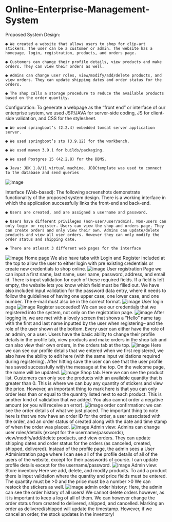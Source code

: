 # Online-Enterprise-Management-System
Proposed System Design:

	● We created a website that allows users to shop for clip-art stickers. The user can be a customer or admin. The website has a homepage, login, registration, products, and orders page.
 
	● Customers can change their profile details, view products and make orders. They can view their orders as well.
 
	● Admins can change user roles, view/modify/add/delete products, and view orders. They can update shipping dates and order status for the orders.
 
	● The shop calls a storage procedure to reduce the available products based on the order quantity.


Configuration:
To generate a webpage as the “front end” or interface of our enterprise system, we used JSP/JAVA for server-side coding, JS for client-side validation, and CSS for the stylesheet.

	● We used springboot’s (2.2.4) embedded tomcat server application server.
 
	● We used springboot’s sts (3.9.12) for the workbench.
 
	● We used maven 3.9.1 for builds/packaging.
 
	● We used Postgres 15 (42.2.8) for the DBMS.
 
	● Java: JDK 1.8/11 virtual machine. JDBCtemplate was used to connect to the database and send queries


![image](https://github.com/NiharikaAdari/Online-Enterprise-Management-System/assets/130190699/8339787b-1d1b-45bf-aa72-7219ba2885d6)

Interface (Web-based):
The following screenshots demonstrate functionality of the proposed system design. There is a working interface in which the application successfully links the front-end and back-end.

	● Users are created, and are assigned a username and password.
 
	● Users have different privileges (non-user/user/admin). Non-users can only login or register. Users can view the shop and orders page. They can create orders and only view their own. Admins can update/delete products and view all user orders. However they can only modify the order status and shipping date.
 
	● There are atleast 3 different web pages for the interface


![image](https://github.com/NiharikaAdari/Online-Enterprise-Management-System/assets/130190699/3903bd8b-8e3d-4955-9507-c3a149f1593b)
Home page
We also have tabs with Login and Register included at the top to allow the user to either login with pre existing credentials or create new credentials to shop online.
![image](https://github.com/NiharikaAdari/Online-Enterprise-Management-System/assets/130190699/e9283929-0f19-4696-b1aa-8cfa5a63143e)
User registration Page
we can input a first name, last name, user name, password, address, and email id.
There is input validation for each of these required fields.
If a field is left empty, the website lets you know which field must be filled out.
We have also included input validation for the password data entry, where it needs to follow the guidelines of having one upper case, one lower case, and one number.
The e-mail must also be in the correct format.
![image](https://github.com/NiharikaAdari/Online-Enterprise-Management-System/assets/130190699/81a0f4fd-f000-420f-9429-1de25b33e6d0)
User login page
![image](https://github.com/NiharikaAdari/Online-Enterprise-Management-System/assets/130190699/cfb076f0-1606-45e3-bcc6-6d6be3795017)
Register succeeded!
We can see our credentials that we registered into the system, not only on the registration page.
![image](https://github.com/NiharikaAdari/Online-Enterprise-Management-System/assets/130190699/8c123408-5a0d-4eb2-aea7-45f237f7481e)
After logging in, we are met with a lovely screen that shows a “Hello” name tag with the first and last name inputted by the user when registering– and the role of the user shown at the bottom. Every user can either have the role of an admin, or a user.
Users have the basic ability to change their profile details in the profile tab, view products and make orders in the shop tab and can also view their own orders, in the orders tab at the top.
![image](https://github.com/NiharikaAdari/Online-Enterprise-Management-System/assets/130190699/6fbff6eb-80de-4e84-813c-058b299a0eee)
Here we can see our profile details that we entered when we first registered, we also have the ability to edit here (with the same input validations required during registering). After hitting save the user can see that the user profile has saved successfully with the message at the top. On the welcome page, the name will be updated.
![image](https://github.com/NiharikaAdari/Online-Enterprise-Management-System/assets/130190699/d89c459d-86da-46d1-89ce-40468b62bb51)
Shop tab. Here we can see the product list. Customers can only see the products with an available quantity that is greater than 0.
This is where we can buy any quantity of stickers and view the price. However, an important thing to mark here is that you can only order less than or equal to the quantity listed next to each product. This is another kind of validation that we added.
You also cannot order a negative amount (or you will receive an error).
![image](https://github.com/NiharikaAdari/Online-Enterprise-Management-System/assets/130190699/8bc54e11-bdd8-4234-8e2b-c74445b22de3)
order confirmation: we can see the order details of what we just placed. The important thing to note here is that we now have an order ID for the order, a user associated with the order, and an order status of created along with the date and time stamp of when the order was placed.
![image](https://github.com/NiharikaAdari/Online-Enterprise-Management-System/assets/130190699/5e4032b6-8b71-4a57-9b25-d537c5f350dc)
Admin view:
Admins can change user roles/details (except for the username/passwords), view/modify/add/delete products, and view orders. They can update shipping dates and order status for the orders (as canceled, created, shipped, delivered).
Instead of the profile page, the admin sees a User Administration page where I can see all of the profile details of all of the users of the website, except for their passwords of course.
I can update profile details except for the username/password.
![image](https://github.com/NiharikaAdari/Online-Enterprise-Management-System/assets/130190699/9956ef26-3b6a-4c53-91fd-cb7e4677bccf)
Admin view: Store inventory
Here we add, delete, and modify products.
To add a product there is input validation where the quantity and price fields must be entered. The quantity must be >0 and the price must be a number >0
We can restock the stickers as well.
![image](https://github.com/NiharikaAdari/Online-Enterprise-Management-System/assets/130190699/93254ce7-7630-43a0-8e42-a1189b708b36)
admin order history:
Here, the admin can see the order history of all users! We cannot delete orders however, as it is important to keep a log of all of them. We can however change the order status from created to delivered, shipped, and cancelled.
Marking an order as delivered/shipped will update the timestamp. However, if we cancel an order, the stock updates in the inventory!












